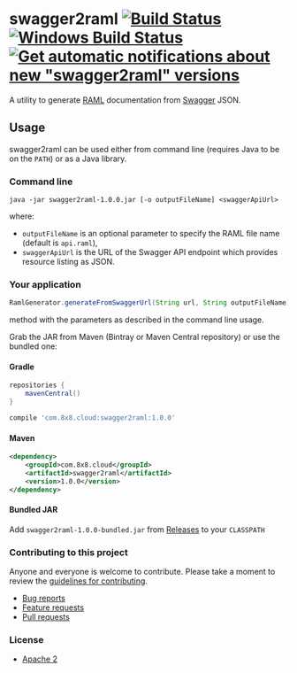 # swagger2raml [![Build Status](https://travis-ci.org/8x8Cloud/swagger2raml.svg?branch=master)](https://travis-ci.org/8x8Cloud/swagger2raml) [![Windows Build Status](https://ci.appveyor.com/api/projects/status/github/8x8Cloud/swagger2raml)](https://ci.appveyor.com/project/mmatloka/swagger2raml/build/artifacts) [![Get automatic notifications about new "swagger2raml" versions](https://www.bintray.com/docs/images/bintray_badge_color.png)](https://bintray.com/8x8/maven/swagger2raml/view?source=watch)
A utility to generate [RAML](http://raml.org/) documentation from [Swagger](https://helloreverb.com/developers/swagger) JSON.

## Usage
swagger2raml can be used either from command line (requires Java to be on the `PATH`) or as a Java library.

### Command line
```
java -jar swagger2raml-1.0.0.jar [-o outputFileName] <swaggerApiUrl>
```
where:
- `outputFileName` is an optional parameter to specify the RAML file name (default is `api.raml`),
- `swaggerApiUrl` is the URL of the Swagger API endpoint which provides resource listing as JSON.

### Your application
```java
RamlGenerator.generateFromSwaggerUrl(String url, String outputFileName)
```
method with the parameters as described in the command line usage.

Grab the JAR from Maven (Bintray or Maven Central repository) or use the bundled one:

#### Gradle
```groovy
repositories {
    mavenCentral()
}

compile 'com.8x8.cloud:swagger2raml:1.0.0'
```

#### Maven
```xml
<dependency>
    <groupId>com.8x8.cloud</groupId>
    <artifactId>swagger2raml</artifactId>
    <version>1.0.0</version>
</dependency>
```

#### Bundled JAR
Add `swagger2raml-1.0.0-bundled.jar` from [Releases](https://github.com/8x8Cloud/swagger2raml/releases) to your `CLASSPATH`

### Contributing to this project

Anyone and everyone is welcome to contribute. Please take a moment to
review the [guidelines for contributing](CONTRIBUTING.md).

* [Bug reports](CONTRIBUTING.md#bugs)
* [Feature requests](CONTRIBUTING.md#features)
* [Pull requests](CONTRIBUTING.md#pull-requests)

### License

* [Apache 2](LICENSE.md)
